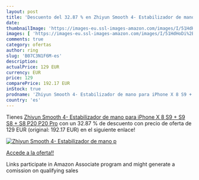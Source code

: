 ```yaml
---
layout: post
title: 'Descuento del 32.87 % en Zhiyun Smooth 4- Estabilizador de mano p'
date: 
thumbnailImage: 'https://images-eu.ssl-images-amazon.com/images/I/51HdHoDi%2BIL._SL200_.jpg'
images: [ 'https://images-eu.ssl-images-amazon.com/images/I/51HdHoDi%2BIL._SL200_.jpg' ]
comments: true
category: ofertas
author: ring
slug: 'B07C3N1F6M-es'
description:
actualPrice: 129 EUR
currency: EUR
price: 129
comparePrice: 192.17 EUR
inStock: true
prodname: 'Zhiyun Smooth 4- Estabilizador de mano para iPhone X 8 S9 + S9 S8 + S8 P20 P20 Pro'
country: 'es'
---
```


Tienes [Zhiyun Smooth 4- Estabilizador de mano para iPhone X 8 S9 + S9 S8 + S8 P20 P20 Pro](https://www.amazon.es/dp/B07C3N1F6M/?tag=tolees-21) con un 32.87 % de descuento con precio de oferta de 129 EUR (original: 192.17 EUR) en el siguiente enlace!

[![Zhiyun Smooth 4- Estabilizador de mano p](https://images-eu.ssl-images-amazon.com/images/I/51HdHoDi%2BIL._SL200_.jpg)](https://www.amazon.es/dp/B07C3N1F6M/?tag=tolees-21)

[Accede a la oferta!!](https://www.amazon.es/dp/B07C3N1F6M/?tag=tolees-21)

Links participate in Amazon Associate program and might generate a comission on qualifying sales


